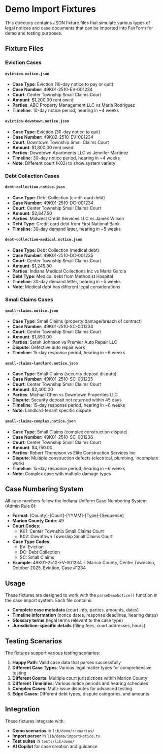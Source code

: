 # Demo Import Fixtures

This directory contains JSON fixture files that simulate various types of legal notices and case documents that can be imported into FairForm for demo and testing purposes.

## Fixture Files

### Eviction Cases

#### `eviction.notice.json`
- **Case Type**: Eviction (10-day notice to pay or quit)
- **Case Number**: 49K01-2510-EV-001234
- **Court**: Center Township Small Claims Court
- **Amount**: $1,200.00 rent owed
- **Parties**: ABC Property Management LLC vs Maria Rodriguez
- **Timeline**: 10-day notice period, hearing in ~4 weeks

#### `eviction-downtown.notice.json`
- **Case Type**: Eviction (30-day notice to quit)
- **Case Number**: 49K02-2510-EV-001234
- **Court**: Downtown Township Small Claims Court
- **Amount**: $1,800.00 rent owed
- **Parties**: Downtown Apartments LLC vs Jennifer Martinez
- **Timeline**: 30-day notice period, hearing in ~4 weeks
- **Note**: Different court (K02) to show system variety

### Debt Collection Cases

#### `debt-collection.notice.json`
- **Case Type**: Debt Collection (credit card debt)
- **Case Number**: 49K01-2510-DC-001234
- **Court**: Center Township Small Claims Court
- **Amount**: $2,847.50
- **Parties**: Midwest Credit Services LLC vs James Wilson
- **Debt Type**: Credit card debt from First National Bank
- **Timeline**: 30-day demand letter, hearing in ~5 weeks

#### `debt-collection-medical.notice.json`
- **Case Type**: Debt Collection (medical debt)
- **Case Number**: 49K01-2510-DC-001235
- **Court**: Center Township Small Claims Court
- **Amount**: $1,245.80
- **Parties**: Indiana Medical Collections Inc vs Maria Garcia
- **Debt Type**: Medical debt from Methodist Hospital
- **Timeline**: 30-day demand letter, hearing in ~5 weeks
- **Note**: Medical debt has different legal considerations

### Small Claims Cases

#### `small-claims.notice.json`
- **Case Type**: Small Claims (property damage/breach of contract)
- **Case Number**: 49K01-2510-SC-001234
- **Court**: Center Township Small Claims Court
- **Amount**: $1,850.00
- **Parties**: Sarah Johnson vs Premier Auto Repair LLC
- **Dispute**: Defective auto repair work
- **Timeline**: 15-day response period, hearing in ~6 weeks

#### `small-claims-landlord.notice.json`
- **Case Type**: Small Claims (security deposit dispute)
- **Case Number**: 49K01-2510-SC-001235
- **Court**: Center Township Small Claims Court
- **Amount**: $2,400.00
- **Parties**: Michael Chen vs Downtown Properties LLC
- **Dispute**: Security deposit not returned within 45 days
- **Timeline**: 15-day response period, hearing in ~6 weeks
- **Note**: Landlord-tenant specific dispute

#### `small-claims-complex.notice.json`
- **Case Type**: Small Claims (complex construction dispute)
- **Case Number**: 49K01-2510-SC-001236
- **Court**: Center Township Small Claims Court
- **Amount**: $4,750.00
- **Parties**: Robert Thompson vs Elite Construction Services Inc
- **Dispute**: Multiple construction defects (electrical, plumbing, incomplete work)
- **Timeline**: 15-day response period, hearing in ~6 weeks
- **Note**: Complex case with multiple damage types

## Case Numbering System

All case numbers follow the Indiana Uniform Case Numbering System (Admin Rule 8):
- **Format**: [County]-[Court]-[YYMM]-[Type]-[Sequence]
- **Marion County Code**: 49
- **Court Codes**:
  - K01: Center Township Small Claims Court
  - K02: Downtown Township Small Claims Court
- **Case Type Codes**:
  - EV: Eviction
  - DC: Debt Collection
  - SC: Small Claims
- **Example**: 49K01-2510-EV-001234 = Marion County, Center Township, October 2025, Eviction, Case #1234

## Usage

These fixtures are designed to work with the `parseDemoNotice()` function in the case import system. Each file contains:

- **Complete case metadata** (court info, parties, amounts, dates)
- **Timeline information** (notice dates, response deadlines, hearing dates)
- **Glossary terms** (legal terms relevant to the case type)
- **Jurisdiction-specific details** (filing fees, court addresses, hours)

## Testing Scenarios

The fixtures support various testing scenarios:

1. **Happy Path**: Valid case data that parses successfully
2. **Different Case Types**: Various legal matter types for comprehensive testing
3. **Different Courts**: Multiple court jurisdictions within Marion County
4. **Different Timelines**: Various notice periods and hearing schedules
5. **Complex Cases**: Multi-issue disputes for advanced testing
6. **Edge Cases**: Different debt types, dispute categories, and amounts

## Integration

These fixtures integrate with:
- **Demo scenarios** in `lib/demo/scenarios/`
- **Import parser** in `lib/demo/importNotice.ts`
- **Test suites** in `tests/lib/demo/`
- **AI Copilot** for case creation and guidance
